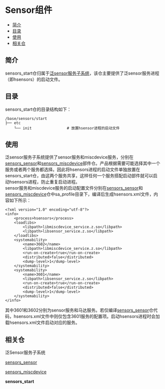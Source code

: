 # Sensor组件<a name="ZH-CN_TOPIC_0000001148682248"></a>

-   [简介](#section11660541593)
-   [目录](#section44981327519)
-   [使用](#section1581412211528)
-   [相关仓](#section96071132185310)

## 简介<a name="section11660541593"></a>
sensors_start仓归属于[泛sensor服务子系统](https://gitee.com/openharmony/docs/blob/master/zh-cn/readme/%E6%B3%9BSensor%E5%AD%90%E7%B3%BB%E7%BB%9F.md)，该仓主要提供了泛sensor服务进程（即hsensors）的启动文件。<br>

## 目录<a name="section44981327519"></a>

sensors_start仓的目录结构如下：

```
/base/sensors/start
├── etc
    └── init                # 放置hsensor进程的启动文件
```

## 使用<a name="section1581412211528"></a>
泛sensor服务子系统提供了sensor服务和miscdevice服务，分别在[sensors\_sensor](https://gitee.com/openharmony/sensors_sensor)和[sensors\_miscdevice](https://gitee.com/openharmony/sensors_miscdevice)部件仓。产品根据需要可能选择其中一个服务或者两个服务都选择。因此将hsensors进程的启动文件单独放置在sensors_start仓，由这两个服务共享，这样任何一个服务搭配启动部件就可以启动hsensors进程，防止重复启动进程。<br>
sensor服务和miscdevice服务的启动配置文件分别在[sensors\_sensor](https://gitee.com/openharmony/sensors_sensor)和[sensors\_miscdevice](https://gitee.com/openharmony/sensors_miscdevice)仓中sa_profile目录下，编译后生成hsensors.xml文件，内容如下所示：
```
<?xml version="1.0" encoding="utf-8"?>
<info>
    <process>hsensors</process>
    <loadlibs>
        <libpath>libmiscdevice_service.z.so</libpath>
        <libpath>libsensor_service.z.so</libpath>
    </loadlibs>
    <systemability>
        <name>3602</name>
        <libpath>libmiscdevice_service.z.so</libpath>
        <run-on-create>true</run-on-create>
        <distributed>false</distributed>
        <dump-level>1</dump-level>
    </systemability>
    <systemability>
        <name>3601</name>
        <libpath>libsensor_service.z.so</libpath>
        <run-on-create>true</run-on-create>
        <distributed>false</distributed>
        <dump-level>1</dump-level>
    </systemability>
</info>
```
其中3601和3602分别为sensor服务和马达服务。若仅编译[sensors\_sensor](https://gitee.com/openharmony/sensors_sensor)仓代码，hsensors.xml文件中则仅包含3601服务的配置项。启动hsensors进程时会加载hsensors.xml文件启动对应的服务。

## 相关仓<a name="section96071132185310"></a>

泛Sensor服务子系统

[sensors\_sensor](https://gitee.com/openharmony/sensors_sensor)

[sensors\_miscdevice](https://gitee.com/openharmony/sensors_miscdevice)

**sensors\_start**

